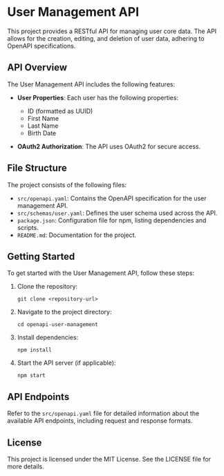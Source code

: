 # User Management API

This project provides a RESTful API for managing user core data. The API allows for the creation, editing, and deletion of user data, adhering to OpenAPI specifications.

## API Overview

The User Management API includes the following features:

- **User Properties**: Each user has the following properties:
  - ID (formatted as UUID)
  - First Name
  - Last Name
  - Birth Date

- **OAuth2 Authorization**: The API uses OAuth2 for secure access.

## File Structure

The project consists of the following files:

- `src/openapi.yaml`: Contains the OpenAPI specification for the user management API.
- `src/schemas/user.yaml`: Defines the user schema used across the API.
- `package.json`: Configuration file for npm, listing dependencies and scripts.
- `README.md`: Documentation for the project.

## Getting Started

To get started with the User Management API, follow these steps:

1. Clone the repository:
   ```
   git clone <repository-url>
   ```

2. Navigate to the project directory:
   ```
   cd openapi-user-management
   ```

3. Install dependencies:
   ```
   npm install
   ```

4. Start the API server (if applicable):
   ```
   npm start
   ```

## API Endpoints

Refer to the `src/openapi.yaml` file for detailed information about the available API endpoints, including request and response formats.

## License

This project is licensed under the MIT License. See the LICENSE file for more details.